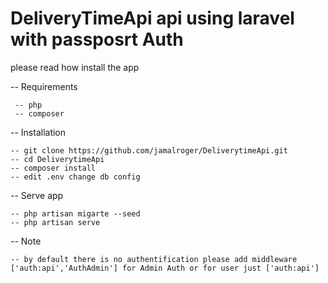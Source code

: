 # DeliveryTimeApi api  using laravel with passposrt Auth 

please read how install the app

-- Requirements 

     -- php 
     -- composer

-- Installation 

    -- git clone https://github.com/jamalroger/DeliverytimeApi.git
    -- cd DeliverytimeApi 
    -- composer install
    -- edit .env change db config
    
-- Serve app

    -- php artisan migarte --seed
    -- php artisan serve
    
-- Note

    -- by default there is no authentification please add middleware ['auth:api','AuthAdmin'] for Admin Auth or for user just ['auth:api']
    
    


